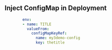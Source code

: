 ## Inject ConfigMap in Deployment

```yaml
        env:
        - name: TITLE
          valueFrom:
            configMapKeyRef:
              name: my3demo-config
              key: thetitle
              
```